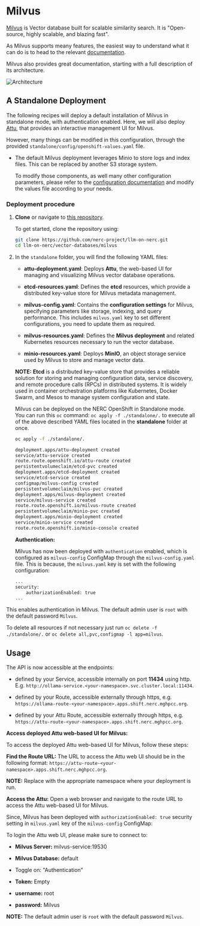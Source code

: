 # Milvus

[Milvus](https://milvus.io/) is Vector database built for scalable similarity search. It is "Open-source, highly scalable, and blazing fast".

As Milvus supports meany features, the easiest way to understand what it can do is to head to the relevant [documentation](https://milvus.io/docs/overview.md).

Milvus also provides great documentation, starting with a full description of its architecture.

![Architecture](https://milvus.io/docs/v2.4.x/assets/milvus_architecture.png)

## A Standalone Deployment

The following recipes will deploy a default installation of Milvus in standalone mode, with authentication enabled. Here, we will also deploy [Attu](https://github.com/zilliztech/attu), that provides an interactive management UI for Milvus.

However, many things can be modified in this configuration, through the provided `standalone/config/openshift-values.yaml` file.

-   The default Milvus deployment leverages Minio to store logs and index files. This can be replaced by another S3 storage system.

    To modify those components, as well many other configuration parameters, please refer to the [configuration documentation](https://milvus.io/docs/deploy_s3.md) and modify the values file according to your needs.

### Deployment procedure

1. **Clone** or navigate to [this repository](https://github.com/nerc-project/llm-on-nerc.git).

    To get started, clone the repository using:

    ```sh
    git clone https://github.com/nerc-project/llm-on-nerc.git
    cd llm-on-nerc/vector-databases/milvus
    ```

2. In the `standalone` folder, you will find the following YAML files:

    -   **attu-deployment.yaml**: Deploys **Attu**, the web-based UI for managing and visualizing Milvus vector database operations.

    -   **etcd-resources.yaml**: Defines the **etcd** resources, which provide a distributed key-value store for Milvus metadata management.

    -   **milvus-config.yaml**: Contains the **configuration settings** for Milvus, specifying parameters like storage, indexing, and query performance.
    This includes `milvus.yaml` key to set different configurations, you need to update them as required.

    -   **milvus-resources.yaml**: Defines the **Milvus deployment** and related Kubernetes resources necessary to run the vector database.

    -   **minio-resources.yaml**: Deploys **MinIO**, an object storage service used by Milvus to store and manage vector data.

    **NOTE:** **Etcd** is a distributed key-value store that provides a reliable solution for storing and managing configuration data, service discovery, and remote procedure calls (RPCs) in distributed systems. It is widely used in container orchestration platforms like Kubernetes, Docker Swarm, and Mesos to manage system configuration and state.

    Milvus can be deployed on the NERC OpenShift in Standalone mode. You can run this `oc` command: `oc apply -f ./standalone/.` to execute all of the above described YAML files located in the **standalone** folder at once.

    ```sh
    oc apply -f ./standalone/.

    deployment.apps/attu-deployment created
    service/attu-service created
    route.route.openshift.io/attu-route created
    persistentvolumeclaim/etcd-pvc created
    deployment.apps/etcd-deployment created
    service/etcd-service created
    configmap/milvus-config created
    persistentvolumeclaim/milvus-pvc created
    deployment.apps/milvus-deployment created
    service/milvus-service created
    route.route.openshift.io/milvus-route created
    persistentvolumeclaim/minio-pvc created
    deployment.apps/minio-deployment created
    service/minio-service created
    route.route.openshift.io/minio-console created
    ```

    **Authentication:**

    Milvus has now been deployed with `authentication` enabled, which is configured as `milvus-config` ConfigMap through the `milvus-config.yaml` file. This is because, the `milvus.yaml` key is set with the following configuration:

    ```sh
    ...
    security:
        authorizationEnabled: true
    ...
    ```

This enables authentication in Milvus. The default admin user is `root` with the default password `Milvus`.

To delete all resources if not necessary just run `oc delete -f ./standalone/.` or `oc delete all,pvc,configmap -l app=milvus`.

## Usage

The API is now accessible at the endpoints:

-   defined by your Service, accessible internally on port **11434** using http. E.g. `http://ollama-service.<your-namespace>.svc.cluster.local:11434`.

-   defined by your Route, accessible externally through https, e.g. `https://ollama-route-<your-namespace>.apps.shift.nerc.mghpcc.org`.

-   defined by your Attu Route, accessible externally through https, e.g. `https://attu-route-<your-namespace>.apps.shift.nerc.mghpcc.org`.

**Access deployed Attu web-based UI for Milvus:**

To access the deployed Attu web-based UI for Milvus, follow these steps:

**Find the Route URL:** The URL to access the Attu web UI should be in the following format: `https://attu-route-<your-namespace>.apps.shift.nerc.mghpcc.org`.

**NOTE:** Replace <your-namespace> with the appropriate namespace where your deployment is run.

**Access the Attu:** Open a web browser and navigate to the route URL to access the Attu web-based UI for Milvus.

Since, Milvus has been deployed with `authorizationEnabled: true` security setting in `milvus.yaml` key of the `milvus-config` ConfigMap:

To login the Attu web UI, please make sure to connect to:

-   **Milvus Server:** milvus-service:19530

-   **Milvus Database:** default

-   Toggle on: "Authentication"

-   **Token:** Empty

-   **username:** root

-   **password:** Milvus

**NOTE:** The default admin user is `root` with the default password `Milvus`.
